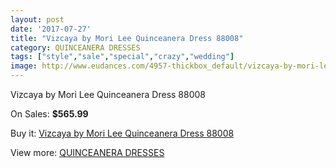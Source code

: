 ```yaml
---
layout: post
date: '2017-07-27'
title: "Vizcaya by Mori Lee Quinceanera Dress 88008"
category: QUINCEANERA DRESSES
tags: ["style","sale","special","crazy","wedding"]
image: http://www.eudances.com/4957-thickbox_default/vizcaya-by-mori-lee-quinceanera-dress-88008.jpg
---
```

Vizcaya by Mori Lee Quinceanera Dress 88008

On Sales: **$565.99**
<a href="https://www.eudances.com/en/quinceanera-dresses/1671-vizcaya-by-mori-lee-quinceanera-dress-88008.html"><amp-img layout="responsive" width="600" height="600" src="//www.eudances.com/4957-thickbox_default/vizcaya-by-mori-lee-quinceanera-dress-88008.jpg" alt="Vizcaya by Mori Lee Quinceanera Dress 88008 0" /></a>
<a href="https://www.eudances.com/en/quinceanera-dresses/1671-vizcaya-by-mori-lee-quinceanera-dress-88008.html"><amp-img layout="responsive" width="600" height="600" src="//www.eudances.com/4958-thickbox_default/vizcaya-by-mori-lee-quinceanera-dress-88008.jpg" alt="Vizcaya by Mori Lee Quinceanera Dress 88008 1" /></a>

Buy it: [Vizcaya by Mori Lee Quinceanera Dress 88008](https://www.eudances.com/en/quinceanera-dresses/1671-vizcaya-by-mori-lee-quinceanera-dress-88008.html "Vizcaya by Mori Lee Quinceanera Dress 88008")

View more: [QUINCEANERA DRESSES](https://www.eudances.com/en/17-quinceanera-dresses "QUINCEANERA DRESSES")